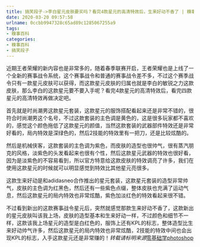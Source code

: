 ```yaml
---
title: 搞笑段子->李白星元皮肤要买吗？看完4款星元的高清特效后，生来好动不香了 | 糗事百科
date: 2020-03-20 09:57:58
urlname: 0ccbb9947328c65ad89c1285067255a9
tags: 
- 糗事百科
categories:
- 糗事百科
- 搞笑段子
---
```

近期王者荣耀的新内容也是非常多的，随着春季联赛开启，王者荣耀也是上线了一个全新的赛事战令系统，这个赛事战令和普通的赛事战令差不多，不过这个赛季战令只有一款星元皮肤可以获得，而这款星元皮肤的归属也就是李白的敏锐之力这款皮肤，那么李白的这款星元要不要入手呢？看完4款星元的高清特效后，看完四款星元的高清特效再做决定吧。

首先就是时尚潮男这款星元套装，这款星元的服饰搭配看起来还是非常不错的，很符合时尚潮男这个名号，不过这款套装的主色调是黄色的，这是很多玩家都不喜欢的，感觉这个颜色拖低了这款星元的颜值，当然这款套装的武器部件特效还是非常好看的，局内特效是深绿色的，然后2技能的特效里有一把刀，还是比较炫酷的。

然后是机械侠客，这款套装的主色调为紫色，而皮肤的造型也很帅气，很有蒸汽朋克的风格，淡紫色的头发看起来也很有个性，然后这款星元武器的特效也很好看，因为是淡紫色的不容易看到，所以官方特意给这款皮肤的特效调亮了许多，我们在使用这款星元的时候就可以明显感觉到特效比其他星元亮很多。

这款生来好动是和adidasneo合作推出的星元套装，这款星元套装的造型非常帅气，皮肤的主色调为红黑色，然后还有一些紫色点缀，整体皮肤也充满了运动气息，然后这款星元的局内特效也非常炫酷，紫色加淡红色的特效看起来很不错。

不过看到新出的这款赛事战令星元后，突然就感觉那款生来好动不香了，这款新出的星元皮肤叫该我上场，皮肤的造型基本和生来好动一样，不过颜色和细节不一样，这款该我上场星元的造型是白红色的，服饰上还有KPL的标志，整体造型比生来好动帅气许多，然后这款星元的局内特效也非常炫酷，2技能的特效中间也会出现KPL的标志，入手这款星元还是非常赚的！*转载请标明来源*[零基础学photoshop](https://vip.open.163.com/mobile/detail/293?channel=directcard)


